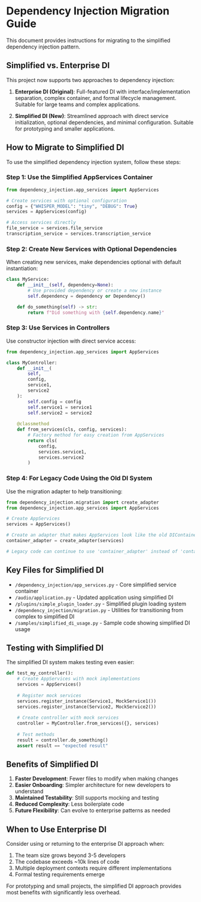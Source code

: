 # Dependency Injection Migration Guide

This document provides instructions for migrating to the simplified dependency injection pattern.

## Simplified vs. Enterprise DI

This project now supports two approaches to dependency injection:

1. **Enterprise DI (Original)**: Full-featured DI with interface/implementation separation, 
   complex container, and formal lifecycle management. Suitable for large teams and complex applications.

2. **Simplified DI (New)**: Streamlined approach with direct service initialization, 
   optional dependencies, and minimal configuration. Suitable for prototyping and smaller applications.

## How to Migrate to Simplified DI

To use the simplified dependency injection system, follow these steps:

### Step 1: Use the Simplified AppServices Container

```python
from dependency_injection.app_services import AppServices

# Create services with optional configuration
config = {"WHISPER_MODEL": "tiny", "DEBUG": True}
services = AppServices(config)

# Access services directly
file_service = services.file_service
transcription_service = services.transcription_service
```

### Step 2: Create New Services with Optional Dependencies

When creating new services, make dependencies optional with default instantiation:

```python
class MyService:
    def __init__(self, dependency=None):
        # Use provided dependency or create a new instance
        self.dependency = dependency or Dependency()

    def do_something(self) -> str:
        return f"Did something with {self.dependency.name}"
```

### Step 3: Use Services in Controllers

Use constructor injection with direct service access:

```python
from dependency_injection.app_services import AppServices

class MyController:
    def __init__(
        self,
        config,
        service1,
        service2
    ):
        self.config = config
        self.service1 = service1
        self.service2 = service2
        
    @classmethod
    def from_services(cls, config, services):
        # Factory method for easy creation from AppServices
        return cls(
            config,
            services.service1,
            services.service2
        )
```

### Step 4: For Legacy Code Using the Old DI System

Use the migration adapter to help transitioning:

```python
from dependency_injection.migration import create_adapter
from dependency_injection.app_services import AppServices

# Create AppServices
services = AppServices()

# Create an adapter that makes AppServices look like the old DIContainer
container_adapter = create_adapter(services)

# Legacy code can continue to use 'container_adapter' instead of 'container'
```

## Key Files for Simplified DI

- `/dependency_injection/app_services.py` - Core simplified service container
- `/audio/application.py` - Updated application using simplified DI
- `/plugins/simple_plugin_loader.py` - Simplified plugin loading system
- `/dependency_injection/migration.py` - Utilities for transitioning from complex to simplified DI
- `/samples/simplified_di_usage.py` - Sample code showing simplified DI usage

## Testing with Simplified DI

The simplified DI system makes testing even easier:

```python
def test_my_controller():
    # Create AppServices with mock implementations
    services = AppServices()
    
    # Register mock services
    services.register_instance(Service1, MockService1())
    services.register_instance(Service2, MockService2())
    
    # Create controller with mock services
    controller = MyController.from_services({}, services)
    
    # Test methods
    result = controller.do_something()
    assert result == "expected result"
```

## Benefits of Simplified DI

1. **Faster Development**: Fewer files to modify when making changes
2. **Easier Onboarding**: Simpler architecture for new developers to understand
3. **Maintained Testability**: Still supports mocking and testing
4. **Reduced Complexity**: Less boilerplate code
5. **Future Flexibility**: Can evolve to enterprise patterns as needed

## When to Use Enterprise DI

Consider using or returning to the enterprise DI approach when:

1. The team size grows beyond 3-5 developers
2. The codebase exceeds ~10k lines of code
3. Multiple deployment contexts require different implementations
4. Formal testing requirements emerge

For prototyping and small projects, the simplified DI approach provides most benefits 
with significantly less overhead.
